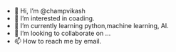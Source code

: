 - 👋 Hi, I’m @champvikash
- 👀 I’m interested in coading.
- 🌱 I’m currently learning python,machine learning, AI.
- 💞️ I’m looking to collaborate on ...
- 📫 How to reach me by email.

<!---
champvikash/champvikash is a ✨ special ✨ repository because its `README.md` (this file) appears on your GitHub profile.
You can click the Preview link to take a look at your changes.
--->
